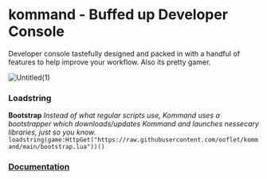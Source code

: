 # kommand - Buffed up Developer Console
Developer console tastefully designed and packed in with a handful of features to help improve your workflow.
Also its pretty gamer.

![Untitled(1)](https://user-images.githubusercontent.com/104404175/179479334-c874ebf8-0572-4bc3-882a-efe134deb7b5.png)

### Loadstring
**Bootstrap**  *Instead of what regular scripts use, Kommand uses a bootstrapper which downloads/updates Kommand and launches nessecary libraries, just so you know.*
`loadstring(game:HttpGet("https://raw.githubusercontent.com/ooflet/kommand/main/bootstrap.lua"))()`

### [Documentation](https://ooflet.github.io/docs)



  

